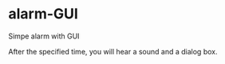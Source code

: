 # alarm-GUI
Simpe alarm with GUI

After the specified time, you will hear a sound and a dialog box.
